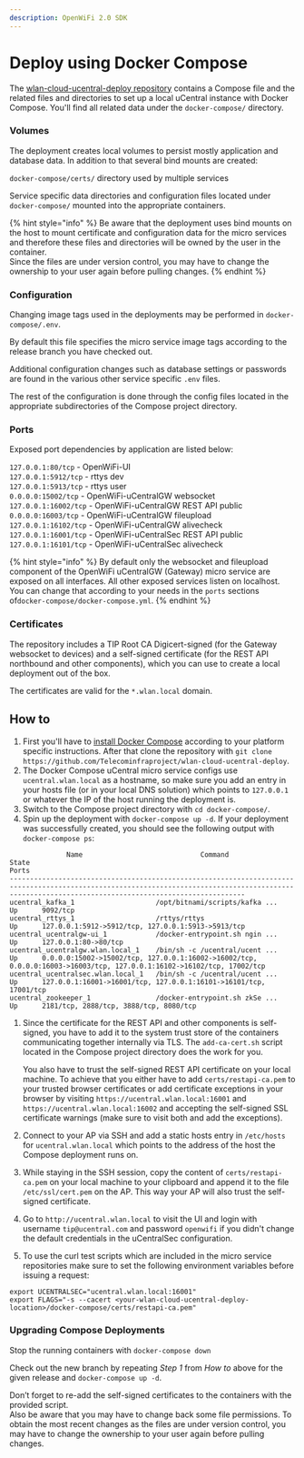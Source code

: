```yaml
---
description: OpenWiFi 2.0 SDK
---
```


# Deploy using Docker Compose

The [wlan-cloud-ucentral-deploy repository](https://github.com/Telecominfraproject/wlan-cloud-ucentral-deploy) contains a Compose file and the related files and directories to set up a local uCentral instance with Docker Compose. You'll find all related data under the `docker-compose/` directory.

### Volumes

The deployment creates local volumes to persist mostly application and database data. In addition to that several bind mounts are created:

`docker-compose/certs/` directory used by multiple services

Service specific data directories and configuration files located under `docker-compose/` mounted into the appropriate containers.

{% hint style="info" %}
Be aware that the deployment uses bind mounts on the host to mount certificate and configuration data for the micro services and therefore these files and directories will be owned by the user in the container.  
Since the files are under version control, you may have to change the ownership to your user again before pulling changes.
{% endhint %}

### Configuration

Changing image tags used in the deployments may be performed in `docker-compose/.env`.

By default this file specifies the micro service image tags according to the release branch you have checked out.

Additional configuration changes such as database settings or passwords are found in the various other service specific `.env` files.

The rest of the configuration is done through the config files located in the appropriate subdirectories of the Compose project directory.

### Ports

Exposed port dependencies by application are listed below:

`127.0.0.1:80/tcp` - OpenWiFi-UI  
`127.0.0.1:5912/tcp` - rttys dev  
`127.0.0.1:5913/tcp` - rttys user  
`0.0.0.0:15002/tcp` - OpenWiFi-uCentralGW websocket  
`127.0.0.1:16002/tcp` - OpenWiFi-uCentralGW REST API public  
`0.0.0.0:16003/tcp` - OpenWiFi-uCentralGW fileupload  
`127.0.0.1:16102/tcp` - OpenWiFi-uCentralGW alivecheck  
`127.0.0.1:16001/tcp` - OpenWiFi-uCentralSec REST API public  
`127.0.0.1:16101/tcp` - OpenWiFi-uCentralSec alivecheck

{% hint style="info" %}
By default only the websocket and fileupload component of the OpenWiFi uCentralGW \(Gateway\) micro service are exposed on all interfaces. All other exposed services listen on localhost. You can change that according to your needs in the `ports` sections of`docker-compose/docker-compose.yml`.
{% endhint %}

### Certificates

The repository includes a TIP Root CA Digicert-signed \(for the Gateway websocket to devices\) and a self-signed certificate \(for the REST API northbound and other components\), which you can use to create a local deployment out of the box.

The certificates are valid for the `*.wlan.local` domain.

## How to

1. First you'll have to [install Docker Compose](https://docs.docker.com/compose/install/) according to your platform specific instructions. After that clone the repository with `git clone https://github.com/Telecominfraproject/wlan-cloud-ucentral-deploy`.  
2. The Docker Compose uCentral micro service configs use `ucentral.wlan.local` as a hostname, so make sure you add an entry in your hosts file \(or in your local DNS solution\) which points to `127.0.0.1` or whatever the IP of the host running the deployment is.  
3. Switch to the Compose project directory with `cd docker-compose/`.  
4. Spin up the deployment with `docker-compose up -d`. If your deployment was successfully created, you should see the following output with `docker-compose ps`:

```text
              Name                             Command               State                                                             Ports
------------------------------------------------------------------------------------------------------------------------------------------------------------------------------------------------------
ucentral_kafka_1                    /opt/bitnami/scripts/kafka ...   Up      9092/tcp
ucentral_rttys_1                    /rttys/rttys                     Up      127.0.0.1:5912->5912/tcp, 127.0.0.1:5913->5913/tcp
ucentral_ucentralgw-ui_1            /docker-entrypoint.sh ngin ...   Up      127.0.0.1:80->80/tcp
ucentral_ucentralgw.wlan.local_1    /bin/sh -c /ucentral/ucent ...   Up      0.0.0.0:15002->15002/tcp, 127.0.0.1:16002->16002/tcp, 0.0.0.0:16003->16003/tcp, 127.0.0.1:16102->16102/tcp, 17002/tcp
ucentral_ucentralsec.wlan.local_1   /bin/sh -c /ucentral/ucent ...   Up      127.0.0.1:16001->16001/tcp, 127.0.0.1:16101->16101/tcp, 17001/tcp
ucentral_zookeeper_1                /docker-entrypoint.sh zkSe ...   Up      2181/tcp, 2888/tcp, 3888/tcp, 8080/tcp
```

1. Since the certificate for the REST API and other components is self-signed, you have to add it to the system trust store of the containers communicating together internally via TLS. The `add-ca-cert.sh` script located in the Compose project directory does the work for you.

   You also have to trust the self-signed REST API certificate on your local machine. To achieve that you either have to add `certs/restapi-ca.pem` to your trusted browser certificates or add certificate exceptions in your browser by visiting `https://ucentral.wlan.local:16001` and `https://ucentral.wlan.local:16002` and accepting the self-signed SSL certificate warnings \(make sure to visit both and add the exceptions\).

2. Connect to your AP via SSH and add a static hosts entry in `/etc/hosts` for `ucentral.wlan.local` which points to the address of the host the Compose deployment runs on.
3. While staying in the SSH session, copy the content of `certs/restapi-ca.pem` on your local machine to your clipboard and append it to the file `/etc/ssl/cert.pem` on the AP. This way your AP will also trust the self-signed certificate.  
4. Go to `http://ucentral.wlan.local` to visit the UI and login with username `tip@ucentral.com` and password `openwifi` if you didn't change the default credentials in the uCentralSec configuration.  
5. To use the curl test scripts which are included in the  micro service repositories make sure to set the following environment variables before issuing a request:

```text
export UCENTRALSEC="ucentral.wlan.local:16001"
export FLAGS="-s --cacert <your-wlan-cloud-ucentral-deploy-location>/docker-compose/certs/restapi-ca.pem"
```

### Upgrading Compose Deployments

Stop the running containers with `docker-compose down`

Check out the new branch by repeating _Step 1_ from _How to_ above for the given release and `docker-compose up -d`.

Don’t forget to re-add the self-signed certificates to the containers with the provided script.  
Also be aware that you may have to change back some file permissions. To obtain the most recent changes as the files are under version control, you may have to change the ownership to your user again before pulling changes.

